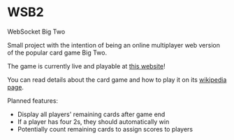 # WSB2
WebSocket Big Two

Small project with the intention of being an online multiplayer web version of the popular card game Big Two.

The game is currently live and playable at [this website](websocketbig2.herokuapp.com/)!

You can read details about the card game and how to play it on its [wikipedia page](https://en.wikipedia.org/wiki/Big_two).

Planned features:
* Display all players' remaining cards after game end
* If a player has four 2s, they should automatically win
* Potentially count remaining cards to assign scores to players
